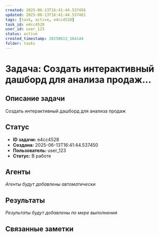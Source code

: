 ```yaml
---
created: 2025-06-13T16:41:44.537456
updated: 2025-06-13T16:41:44.537461
tags: [task, active, e4cc4528]
task_id: e4cc4528
user_id: user_123
status: active
created_timestamp: 20250613_164144
folder: tasks
---
```


# Задача: Создать интерактивный дашборд для анализа продаж...

## Описание задачи

Создать интерактивный дашборд для анализа продаж

## Статус
- **ID задачи:** e4cc4528
- **Создана:** 2025-06-13T16:41:44.537450
- **Пользователь:** user_123
- **Статус:** В работе

## Агенты
*Агенты будут добавлены автоматически*

## Результаты
*Результаты будут добавлены по мере выполнения*

## Связанные заметки

